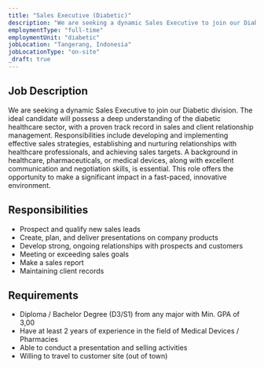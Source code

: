 ```yaml
---
title: "Sales Executive (Diabetic)"
description: "We are seeking a dynamic Sales Executive to join our Diabetic division. The ideal candidate will possess a deep understanding of the diabetic healthcare sector, with a proven track record in sales and client relationship management."
employmentType: "full-time"
employmentUnit: "diabetic"
jobLocation: "Tangerang, Indonesia"
jobLocationType: "on-site"
_draft: true
---
```


## Job Description

We are seeking a dynamic Sales Executive to join our Diabetic division. The ideal candidate will possess a deep understanding of the diabetic healthcare sector, with a proven track record in sales and client relationship management. Responsibilities include developing and implementing effective sales strategies, establishing and nurturing relationships with healthcare professionals, and achieving sales targets. A background in healthcare, pharmaceuticals, or medical devices, along with excellent communication and negotiation skills, is essential. This role offers the opportunity to make a significant impact in a fast-paced, innovative environment.

## Responsibilities

- Prospect and qualify new sales leads
- Create, plan, and deliver presentations on company products
- Develop strong, ongoing relationships with prospects and customers
- Meeting or exceeding sales goals
- Make a sales report
- Maintaining client records

## Requirements

-  Diploma / Bachelor Degree (D3/S1) from any major with Min. GPA of 3,00
-  Have at least 2 years of experience in the field of Medical Devices / Pharmacies 
-  Able to conduct a presentation and selling activities
-  Willing to travel to customer site (out of town)

